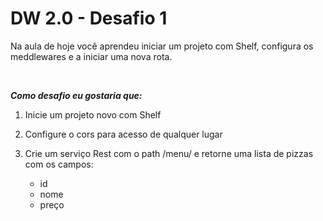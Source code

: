 # DW 2.0 - Desafio 1

Na aula de hoje você aprendeu iniciar um projeto com Shelf, configura os meddlewares e a iniciar uma nova rota.

<br />

***Como desafio eu gostaria que:***

1. Inicie um projeto novo com Shelf
2. Configure o cors para acesso de qualquer lugar
3. Crie um serviço Rest com o path /menu/ e retorne uma lista de pizzas com os campos:
    
    * id
    * nome
    * preço

